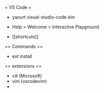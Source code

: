 = VS Code =

* yaourt visual-studio-code-bin

* Help > Welcome > Interactive Playground

* [[shortcuts]]

== Commands ==
* ext install

== extensions ==
* c# (Microsoft)
* vim (vscodevim)
*

